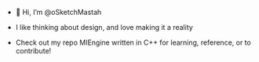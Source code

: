 - 👋 Hi, I’m @oSketchMastah
- I like thinking about design, and love making it a reality

- Check out my repo MIEngine written in C++ for learning, reference, or to contribute!

